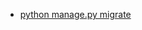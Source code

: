 - [python manage.py migrate](https://stackoverflow.com/questions/24682155/user-registration-with-error-no-such-table-auth-user)